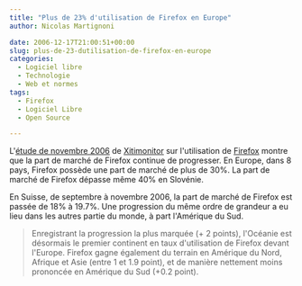 ```yaml
---
title: "Plus de 23% d'utilisation de Firefox en Europe"
author: Nicolas Martignoni

date: 2006-12-17T21:00:51+00:00
slug: plus-de-23-dutilisation-de-firefox-en-europe
categories:
  - Logiciel libre
  - Technologie
  - Web et normes
tags:
  - Firefox
  - Logiciel Libre
  - Open Source

---
```

L'<a href="http://www.xitimonitor.com/fr-FR/Technique/Firefox_Novembre_2006/index-1-1-3-68.html">étude de novembre 2006</a> de <a href="http://www.xitimonitor.com/">Xitimonitor</a> sur l'utilisation de <a href="http://www.mozilla.com/firefox/">Firefox</a> montre que la part de marché de Firefox continue de progresser. En Europe, dans 8 pays, Firefox possède une part de marché de plus de 30%. La part de marché de Firefox dépasse même 40% en Slovénie.

En Suisse, de septembre à novembre 2006, la part de marché de Firefox est passée de 18% à 19.7%. Une progression du même ordre de grandeur a eu lieu dans les autres partie du monde, à part l'Amérique du Sud.

> Enregistrant la progression la plus marquée (+ 2 points), l'Océanie est désormais le premier continent en taux d'utilisation de Firefox devant l'Europe. Firefox gagne également du terrain en Amérique du Nord, Afrique et Asie (entre 1 et 1.9 point), et de manière nettement moins prononcée en Amérique du Sud (+0.2 point).

<!--more-->
